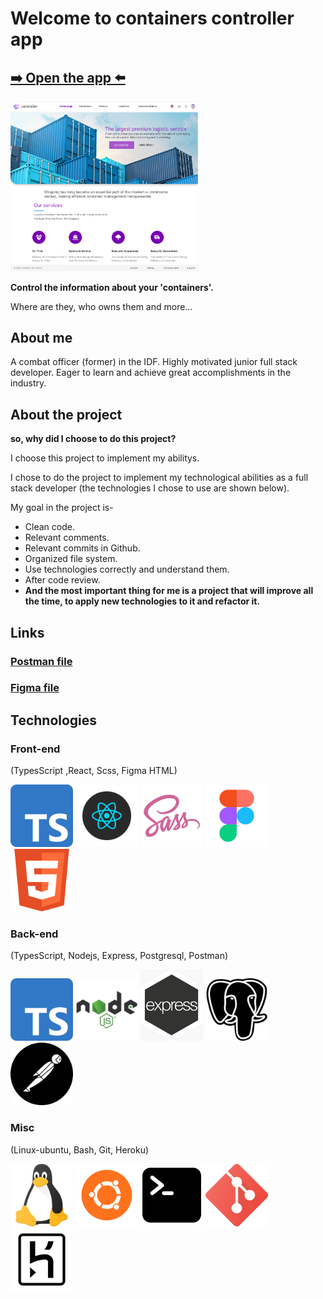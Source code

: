 # Welcome to containers controller app
## [➡️ Open the app ⬅️](https://containers-controller.herokuapp.com/)
<img src="readme-pics/app-preview.png" width="300" hight="300">

<b>Control the information about your 'containers'.</b>

Where are they, who owns them and more...

## About me
A combat officer (former) in the IDF.
Highly motivated junior full stack developer. 
Eager to learn and achieve great accomplishments in the industry.

## About the project
<b>so, why did I choose to do this project?</b>

I choose this project to implement my abilitys.

I chose to do the project to implement my technological abilities as a full stack developer (the technologies I chose to use are shown below).

My goal in the project is-

* Clean code.
* Relevant comments.
* Relevant commits in Github.
* Organized file system.
* Use technologies correctly and understand them.
* After code review.
* <b>And the most important thing for me is a project that will improve all the time, to apply new technologies to it and refactor it.
</b>



## Links

### [Postman file](https://drive.google.com/file/d/1H_s2uHu04Fmtdj_yB1x7L04QjKloSf0p/view?usp=sharing)
### [Figma file](https://www.figma.com/file/aiyjjzTcmAqdZ6bbgtEiIz/Itay's-Project?node-id=0%3A1)

## Technologies
### Front-end
(TypesScript ,React, Scss, Figma HTML)

<img src="readme-pics/ts.png" width="100" hight="150">
<img src="readme-pics/react.png" width="100" hight="150">
<img src="readme-pics/sass.png" width="100" hight="150">
<img src="readme-pics/figma.png" width="100" hight="150">
<img src="readme-pics/html.png" width="100" hight="150">


### Back-end
(TypesScript, Nodejs, Express, Postgresql, Postman)

<img src="readme-pics/ts.png" width="100" hight="150">
<img src="readme-pics/nodejs.png" width="100" hight="150">
<img src="readme-pics/express-js.png" width="100" hight="150">
<img src="readme-pics/postgresql.png" width="100" hight="150">
<img src="readme-pics/postman.png" width="100" hight="150">

### Misc
(Linux-ubuntu, Bash, Git, Heroku)

<img src="readme-pics/linux.png" width="100" hight="150">
<img src="readme-pics/ubuntu.png" width="100" hight="150">
<img src="readme-pics/terminal-bash.png" width="100" hight="150">
<img src="readme-pics/git.png" width="100" hight="150">
<img src="readme-pics/heroku.png" width="100" hight="150">



